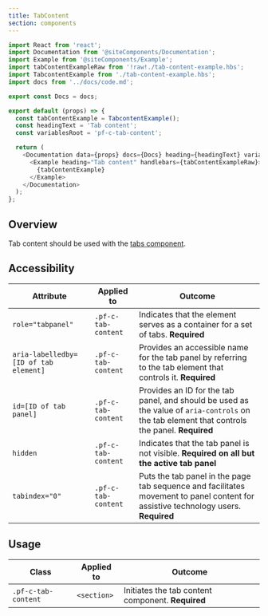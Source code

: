 ```yaml
---
title: TabContent
section: components
---
```


```js
import React from 'react';
import Documentation from '@siteComponents/Documentation';
import Example from '@siteComponents/Example';
import tabContentExampleRaw from '!raw!./tab-content-example.hbs';
import TabcontentExample from './tab-content-example.hbs';
import docs from '../docs/code.md';

export const Docs = docs;

export default (props) => {
  const tabContentExample = TabcontentExample();
  const headingText = 'Tab content';
  const variablesRoot = 'pf-c-tab-content';

  return (
    <Documentation data={props} docs={Docs} heading={headingText} variablesRoot={variablesRoot}>
      <Example heading="Tab content" handlebars={tabContentExampleRaw}>
        {tabContentExample}
      </Example>
    </Documentation>
  );
};
```

## Overview

Tab content should be used with the [tabs component](/components/Tabs/examples/).

## Accessibility

| Attribute | Applied to | Outcome |
| -- | -- | -- |
| `role="tabpanel"` | `.pf-c-tab-content` | Indicates that the element serves as a container for a set of tabs. **Required** |
| `aria-labelledby=[ID of tab element]` | `.pf-c-tab-content` | Provides an accessible name for the tab panel by referring to the tab element that controls it. **Required**
| `id=[ID of tab panel]` | `.pf-c-tab-content` | Provides an ID for the tab panel, and should be used as the value of `aria-controls` on the tab element that controls the panel.  **Required**
| `hidden` | `.pf-c-tab-content` | Indicates that the tab panel is not visible. **Required on all but the active tab panel**
| `tabindex="0"` | `.pf-c-tab-content` | Puts the tab panel in the page tab sequence and facilitates movement to panel content for assistive technology users. **Required**


## Usage

| Class | Applied to | Outcome |
| -- | -- | -- |
| `.pf-c-tab-content` | `<section>` |  Initiates the tab content component. **Required** |
